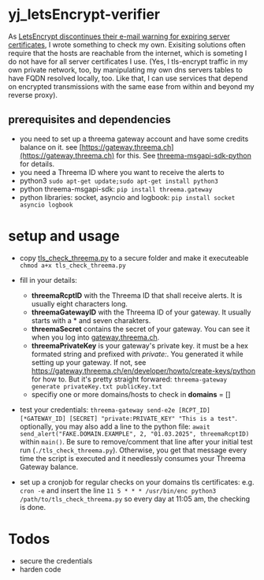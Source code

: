 # yj_letsEncrypt-verifier
As [LetsEncrypt discontinues their e-mail warning for expiring server certificates](https://letsencrypt.org/2025/01/22/ending-expiration-emails/), I wrote something to check my own. Exisiting solutions often require that the hosts are reachable from the internet, which is someting I do not have for all server certificates I use. 
(Yes, I tls-encrypt traffic in my own private network, too, by manipulating my own dns servers tables to have FQDN resolved locally, too. Like that, I can use services that depend on encrypted transmissions with the same ease from within and beyond my reverse proxy).

## prerequisites and dependencies
- you need to set up a threema gateway account and have some credits balance on it. see [https://gateway.threema.ch](https://gateway.threema.ch) for this. See [threema-msgapi-sdk-python](https://github.com/threema-ch/threema-msgapi-sdk-python/) for details.
- you need a Threema ID where you want to receive the alerts to
- python3 `sudo apt-get update;sudo apt-get install python3`
- python threema-msgapi-sdk: `pip install threema.gateway`
- python libraries: socket, asyncio and logbook: `pip install socket asyncio logbook`
# setup and usage
- copy [tls_check_threema.py](https://github.com/yjeanrenaud/yj_letsEncrypt-verifier/blob/main/tls_check_threema.py) to a secure folder and make it executeable `chmod a+x tls_check_threema.py`
- fill in your details:
  - **threemaRcptID** with the Threema ID that shall receive alerts. It is usually eight characters long.
  - **threemaGatewayID** with the Threema ID of your gateway. It usually starts with a * and seven charakters.
  - **threemaSecret** contains the secret of your gateway. You can see it when you log into [gateway.threema.ch](https://gateway.threema.ch).
  - **threemaPrivateKey** is your gateway's private key. it must be a hex formated string and prefixed with *private:*.
    You generated it while setting up your gateway. If not, see [https://gateway.threema.ch/en/developer/howto/create-keys/python ](https://gateway.threema.ch/en/developer/howto/create-keys/python) for how to. But it's pretty straight forwared: `threema-gateway generate privateKey.txt publicKey.txt`
  - specifiy one or more domains/hosts to check in **domains** = []

- test your credentials:
    `threema-gateway send-e2e [RCPT_ID] [*GATEWAY_ID] [SECRET] "private:PRIVATE_KEY" "This is a test"`.
     optionally, you may also add a line to the python file: `await send_alert("FAKE.DOMAIN.EXAMPLE", 2, "01.03.2025", threemaRcptID)` within `main()`. Be sure to remove/comment that line after your initial test run (`./tls_check_threema.py`). Otherwise, you get that message every time the script is executed and it needlessly consumes your Threema Gateway balance.
- set up a cronjob for regular checks on your domains tls certificates:
  e.g. `cron -e` and insert the line `11 5 * * * /usr/bin/enc python3 /path/to/tls_check_threema.py` so every day at 11:05 am, the checking is done.

# Todos
- secure the credentials
- harden code
